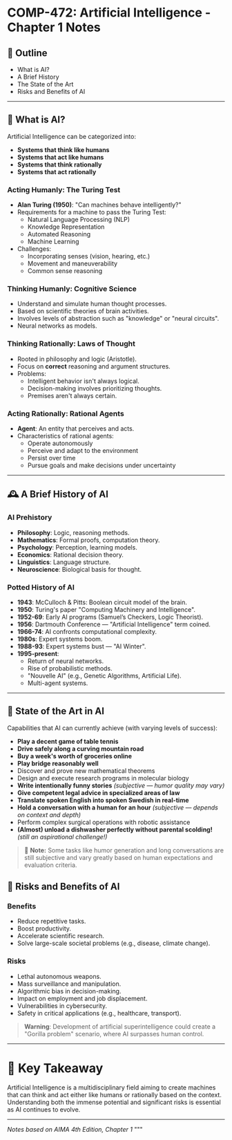 # COMP-472: Artificial Intelligence - Chapter 1 Notes

## 📝 Outline
- What is AI?
- A Brief History
- The State of the Art
- Risks and Benefits of AI

---

## 🤔 What is AI?
Artificial Intelligence can be categorized into:

- **Systems that think like humans**
- **Systems that act like humans**
- **Systems that think rationally**
- **Systems that act rationally**

### Acting Humanly: The Turing Test
- **Alan Turing (1950)**: "Can machines behave intelligently?"
- Requirements for a machine to pass the Turing Test:
  - Natural Language Processing (NLP)
  - Knowledge Representation
  - Automated Reasoning
  - Machine Learning
- Challenges:
  - Incorporating senses (vision, hearing, etc.)
  - Movement and maneuverability
  - Common sense reasoning

### Thinking Humanly: Cognitive Science
- Understand and simulate human thought processes.
- Based on scientific theories of brain activities.
- Involves levels of abstraction such as "knowledge" or "neural circuits".
- Neural networks as models.

### Thinking Rationally: Laws of Thought
- Rooted in philosophy and logic (Aristotle).
- Focus on **correct** reasoning and argument structures.
- Problems:
  - Intelligent behavior isn't always logical.
  - Decision-making involves prioritizing thoughts.
  - Premises aren't always certain.

### Acting Rationally: Rational Agents
- **Agent**: An entity that perceives and acts.
- Characteristics of rational agents:
  - Operate autonomously
  - Perceive and adapt to the environment
  - Persist over time
  - Pursue goals and make decisions under uncertainty

---

## 🕰️ A Brief History of AI

### AI Prehistory
- **Philosophy**: Logic, reasoning methods.
- **Mathematics**: Formal proofs, computation theory.
- **Psychology**: Perception, learning models.
- **Economics**: Rational decision theory.
- **Linguistics**: Language structure.
- **Neuroscience**: Biological basis for thought.

### Potted History of AI
- **1943**: McCulloch & Pitts: Boolean circuit model of the brain.
- **1950**: Turing's paper "Computing Machinery and Intelligence".
- **1952-69**: Early AI programs (Samuel’s Checkers, Logic Theorist).
- **1956**: Dartmouth Conference — "Artificial Intelligence" term coined.
- **1966-74**: AI confronts computational complexity.
- **1980s**: Expert systems boom.
- **1988-93**: Expert systems bust — "AI Winter".
- **1995-present**:
  - Return of neural networks.
  - Rise of probabilistic methods.
  - "Nouvelle AI" (e.g., Genetic Algorithms, Artificial Life).
  - Multi-agent systems.

---

## 🎯 State of the Art in AI

Capabilities that AI can currently achieve (with varying levels of success):

- **Play a decent game of table tennis**
- **Drive safely along a curving mountain road**
- **Buy a week's worth of groceries online**
- **Play bridge reasonably well**
- Discover and prove new mathematical theorems
- Design and execute research programs in molecular biology
- **Write intentionally funny stories** *(subjective — humor quality may vary)*
- **Give competent legal advice in specialized areas of law**
- **Translate spoken English into spoken Swedish in real-time**
- **Hold a conversation with a human for an hour** *(subjective — depends on context and depth)*
- Perform complex surgical operations with robotic assistance
- **(Almost) unload a dishwasher perfectly without parental scolding!** *(still an aspirational challenge!)*

> 🧠 **Note:** Some tasks like humor generation and long conversations are still subjective and vary greatly based on human expectations and evaluation criteria.


## 🚨 Risks and Benefits of AI

### Benefits
- Reduce repetitive tasks.
- Boost productivity.
- Accelerate scientific research.
- Solve large-scale societal problems (e.g., disease, climate change).

### Risks
- Lethal autonomous weapons.
- Mass surveillance and manipulation.
- Algorithmic bias in decision-making.
- Impact on employment and job displacement.
- Vulnerabilities in cybersecurity.
- Safety in critical applications (e.g., healthcare, transport).

> **Warning**: Development of artificial superintelligence could create a "Gorilla problem" scenario, where AI surpasses human control.

---

# 🌟 Key Takeaway
Artificial Intelligence is a multidisciplinary field aiming to create machines that can think and act either like humans or rationally based on the context. Understanding both the immense potential and significant risks is essential as AI continues to evolve.

---

*Notes based on AIMA 4th Edition, Chapter 1*
"""
